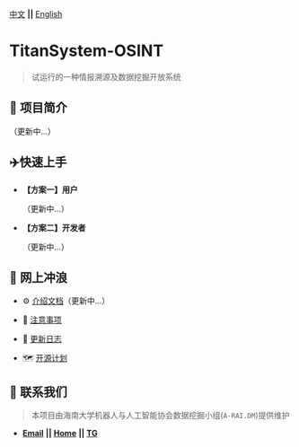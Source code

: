 [中文](https://github.com/QIN2DIM/TitanSystem-OSINT) **||** [English](https://github.com/QIN2DIM/TitanSystem-OSINT/blob/main/doc/subdirectory/README_US.md)

# TitanSystem-OSINT

> 试运行的一种情报溯源及数据挖掘开放系统

## :carousel_horse: 项目简介

（更新中...）

##  :airplane:快速上手

- **【方案一】用户**

  （更新中...）

- **【方案二】开发者**

  （更新中...）


## :ocean: 网上冲浪 

- :gear: [介绍文档](https://github.com/QIN2DIM/TitanSystem-OSINT/blob/main/doc/subdirectory/%E6%8A%80%E6%9C%AF%E6%96%87%E6%A1%A3(demo).md)（更新中...）

- :small_red_triangle: [注意事项](https://github.com/QIN2DIM/TitanSystem-OSINT/blob/main/doc/subdirectory/%E6%B3%A8%E6%84%8F%E4%BA%8B%E9%A1%B9.md)

- :loudspeaker: [更新日志](https://github.com/QIN2DIM/TitanSystem-OSINT/blob/main/doc/subdirectory/%E6%9B%B4%E6%96%B0%E6%97%A5%E5%BF%97.md)
- :world_map: [开源计划](https://github.com/QIN2DIM/TitanSystem-OSINT/blob/main/doc/subdirectory/%E5%BC%80%E6%BA%90%E8%AE%A1%E5%88%92.md)

## :email: 联系我们

> 本项目由海南大学机器人与人工智能协会数据挖掘小组(`A-RAI.DM`)提供维护

- [**Email**](mailto:RmAlkaid@outlook.com?subject=CampusDailyAutoSign-ISSUE) **||** [**Home**](https://a-rai.github.io/) **||** [**TG**](https://t.me/joinchat/HlB9SQJubb5VmNU5)
